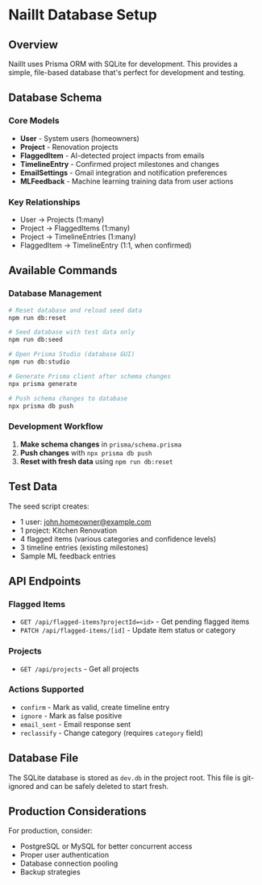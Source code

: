 # NailIt Database Setup

## Overview
NailIt uses Prisma ORM with SQLite for development. This provides a simple, file-based database that's perfect for development and testing.

## Database Schema

### Core Models
- **User** - System users (homeowners)
- **Project** - Renovation projects 
- **FlaggedItem** - AI-detected project impacts from emails
- **TimelineEntry** - Confirmed project milestones and changes
- **EmailSettings** - Gmail integration and notification preferences
- **MLFeedback** - Machine learning training data from user actions

### Key Relationships
- User → Projects (1:many)
- Project → FlaggedItems (1:many)
- Project → TimelineEntries (1:many)
- FlaggedItem → TimelineEntry (1:1, when confirmed)

## Available Commands

### Database Management
```bash
# Reset database and reload seed data
npm run db:reset

# Seed database with test data only
npm run db:seed

# Open Prisma Studio (database GUI)
npm run db:studio

# Generate Prisma client after schema changes
npx prisma generate

# Push schema changes to database
npx prisma db push
```

### Development Workflow
1. **Make schema changes** in `prisma/schema.prisma`
2. **Push changes** with `npx prisma db push`
3. **Reset with fresh data** using `npm run db:reset`

## Test Data
The seed script creates:
- 1 user: john.homeowner@example.com
- 1 project: Kitchen Renovation 
- 4 flagged items (various categories and confidence levels)
- 3 timeline entries (existing milestones)
- Sample ML feedback entries

## API Endpoints

### Flagged Items
- `GET /api/flagged-items?projectId=<id>` - Get pending flagged items
- `PATCH /api/flagged-items/[id]` - Update item status or category

### Projects  
- `GET /api/projects` - Get all projects

### Actions Supported
- `confirm` - Mark as valid, create timeline entry
- `ignore` - Mark as false positive
- `email_sent` - Email response sent
- `reclassify` - Change category (requires `category` field)

## Database File
The SQLite database is stored as `dev.db` in the project root. This file is git-ignored and can be safely deleted to start fresh.

## Production Considerations
For production, consider:
- PostgreSQL or MySQL for better concurrent access
- Proper user authentication
- Database connection pooling
- Backup strategies 